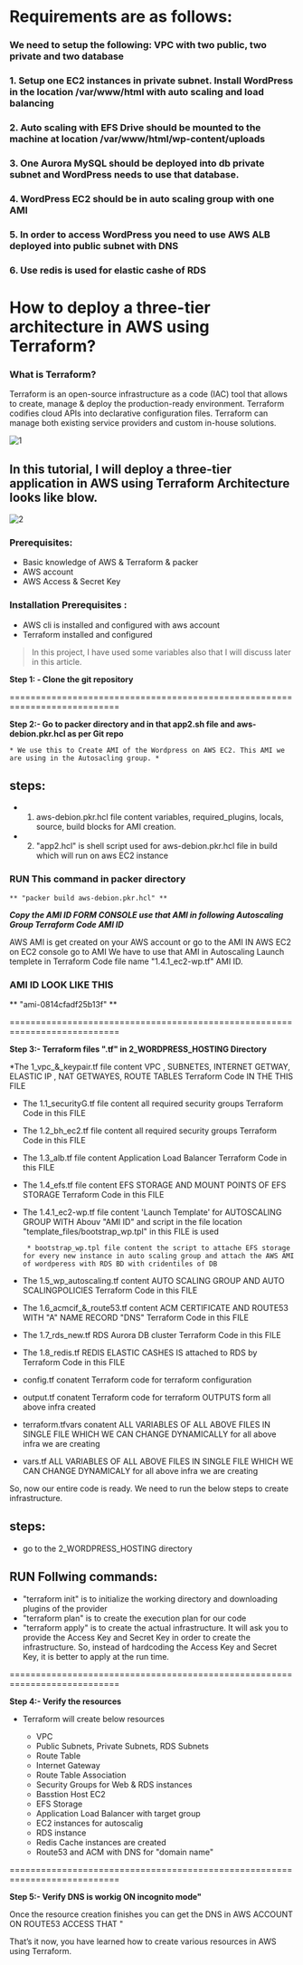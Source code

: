 # Requirements  are as follows:
### We need to setup the following: VPC with two public, two private and two database
### 1.	Setup one EC2 instances in private subnet. Install WordPress in the location /var/www/html  with auto scaling and load balancing
### 2.	Auto scaling with EFS Drive should be mounted to the machine at location /var/www/html/wp-content/uploads
### 3.	One Aurora MySQL should be deployed into db private subnet and WordPress needs to use that database. 
### 4.	WordPress EC2 should be in auto scaling group with one AMI
### 5.	In order to access WordPress you need to use AWS ALB deployed into public subnet with DNS
### 6.  Use redis is used for elastic cashe of RDS 

# How to deploy a three-tier architecture in AWS using Terraform?

### What is Terraform?

Terraform is an open-source infrastructure as a code (IAC) tool that allows to create, manage & deploy the production-ready environment. Terraform codifies cloud APIs into declarative configuration files. Terraform can manage both existing service providers and custom in-house solutions.

![1](https://github.com/Akshay-bl/2_WORDPRESS_HOSTING/blob/main/1.png)


## In this tutorial, I will deploy a three-tier application in AWS using Terraform Architecture looks like blow.

![2](https://github.com/Akshay-bl/2_WORDPRESS_HOSTING/blob/main/2.png)

### Prerequisites:

* Basic knowledge of AWS & Terraform & packer 
* AWS account
* AWS Access & Secret Key
### Installation Prerequisites :

* AWS cli is installed and configured with aws account
* Terraform installed and configured

> In this project, I have used some variables also that I will discuss later in this article.

**Step 1: - Clone the git repository**   

===========================================================================

**Step 2:-  Go to packer directory and in that  app2.sh file and  aws-debion.pkr.hcl as per Git repo**

    * We use this to Create AMI of the Wordpress on AWS EC2. This AMI we are using in the Autosacling group. *

## steps:

* 1) aws-debion.pkr.hcl file content variables, required_plugins, locals, source, build blocks for AMI creation.
* 2) "app2.hcl" is shell script used for aws-debion.pkr.hcl file in build which will run on aws EC2 instance 

### RUN This command in packer directory
    ** "packer build aws-debion.pkr.hcl" **

***Copy the AMI ID FORM CONSOLE use that AMI in following Autoscaling Group Terraform Code  AMI ID***

AWS AMI is get created on your AWS account
or go to the AMI IN AWS EC2 on EC2 console go to AMI 
We have to use that AMI in Autoscaling Launch templete in Terraform Code file name "1.4.1_ec2-wp.tf" AMI ID. 

### AMI ID LOOK LIKE THIS 
  ** "ami-0814cfadf25b13f" **

===========================================================================


**Step 3:- Terraform files ".tf" in 2_WORDPRESS_HOSTING Directory**

*The 1_vpc_&_keypair.tf file content VPC , SUBNETES, INTERNET GETWAY, ELASTIC IP , NAT GETWAYES,  ROUTE TABLES Terraform Code IN THE THIS FILE 

* The 1.1_securityG.tf file content all required security groups Terraform Code in this  FILE 

* The 1.2_bh_ec2.tf file content all required security groups Terraform Code in this  FILE 

* The 1.3_alb.tf file content Application Load Balancer Terraform Code in this  FILE 

* The 1.4_efs.tf file content EFS STORAGE AND MOUNT POINTS OF EFS STORAGE Terraform Code in this  FILE  

* The 1.4.1_ec2-wp.tf file content  'Launch Template' for AUTOSCALING GROUP WITH Abouv "AMI ID" and  script in the file location "template_files/bootstrap_wp.tpl"  in this  FILE  is used 

       * bootstrap_wp.tpl file content the script to attache EFS storage for every new instance in auto scaling group and attach the AWS AMI of wordperess with RDS BD with cridentiles of DB 

* The 1.5_wp_autoscaling.tf content  AUTO SCALING GROUP AND  AUTO SCALINGPOLICIES Terraform Code in this  FILE 

* The 1.6_acmcif_&_route53.tf content  ACM CERTIFICATE AND ROUTE53 WITH "A" NAME RECORD "DNS" Terraform Code in this  FILE  

* The 1.7_rds_new.tf  RDS Aurora DB cluster Terraform Code in this  FILE 

* The 1.8_redis.tf REDIS ELASTIC CASHES IS attached to RDS by Terraform Code in this  FILE 

* config.tf conatent Terraform code for terraform configuration

* output.tf conatent Terraform code for terraform OUTPUTS form all above infra created 

* terraform.tfvars conatent ALL VARIABLES OF ALL ABOVE FILES IN SINGLE FILE WHICH WE CAN CHANGE DYNAMICALLY for all above infra  we are creating 

* vars.tf   ALL VARIABLES OF ALL ABOVE FILES IN SINGLE FILE WHICH WE CAN CHANGE DYNAMICALY for all above infra  we are creating  


So, now our entire code is ready. We need to run the below steps to create infrastructure.
## steps: 
* go to the 2_WORDPRESS_HOSTING directory
## RUN Follwing commands: 
* "terraform init" is to initialize the working directory and downloading plugins of the provider
* "terraform plan" is to create the execution plan for our code
* "terraform apply" is to create the actual infrastructure. It will ask you to provide the Access Key and Secret Key in order to create the infrastructure. So, instead of hardcoding the Access Key and Secret Key, it is better to apply at the run time.

===========================================================================

**Step 4:- Verify the resources**

* Terraform will create below resources

  * VPC
  * Public Subnets, Private Subnets, RDS Subnets
  * Route Table
  * Internet Gateway
  * Route Table Association
  * Security Groups for Web & RDS instances
  * Basstion Host EC2
  * EFS Storage
  * Application Load Balancer with target group
  * EC2 instances for autoscalig 
  * RDS instance 
  * Redis Cache instances are created 
  * Route53 and ACM with DNS for "domain name"

===========================================================================

**Step 5:- Verify DNS is workig ON incognito mode"**

Once the resource creation finishes you can get the DNS  in AWS ACCOUNT ON ROUTE53 ACCESS THAT "

That’s it now, you have learned how to create various resources in AWS using Terraform.
